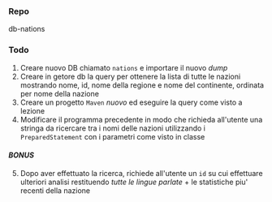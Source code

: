 ### Repo
db-nations

### Todo
1. Creare nuovo DB chiamato `nations` e importare il nuovo *dump*
2. Creare in getore db la query per ottenere la lista di tutte le nazioni mostrando nome, id, nome della regione e nome del continente, ordinata per nome della nazione
3. Creare un progetto `Maven` *nuovo* ed eseguire la query come visto a lezione
4. Modificare il programma precedente in modo che richieda all'utente una stringa da ricercare tra i nomi delle nazioni utilizzando i `PreparedStatement` con i parametri come visto in classe

#### *BONUS*
5. Dopo aver effettuato la ricerca, richiede all'utente un `id` su cui effettuare ulteriori analisi restituendo *tutte le lingue parlate* + le statistiche piu' recenti della nazione
